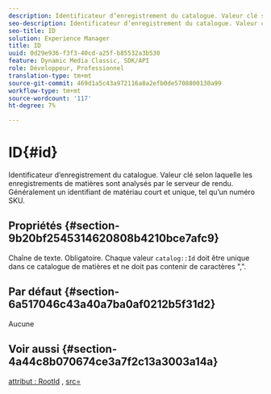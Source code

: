 ```yaml
---
description: Identificateur d’enregistrement du catalogue. Valeur clé selon laquelle les enregistrements de matières sont analysés par le serveur de rendu. Généralement un identifiant de matériau court et unique, tel qu’un numéro SKU.
seo-description: Identificateur d’enregistrement du catalogue. Valeur clé selon laquelle les enregistrements de matières sont analysés par le serveur de rendu. Généralement un identifiant de matériau court et unique, tel qu’un numéro SKU.
seo-title: ID
solution: Experience Manager
title: ID
uuid: 0d29e936-f3f3-40cd-a25f-b85532a3b530
feature: Dynamic Media Classic, SDK/API
role: Développeur, Professionnel
translation-type: tm+mt
source-git-commit: 469d1a5c43a972116a8a2efb0de5708800130a99
workflow-type: tm+mt
source-wordcount: '117'
ht-degree: 7%

---
```



# ID{#id}

Identificateur d’enregistrement du catalogue. Valeur clé selon laquelle les enregistrements de matières sont analysés par le serveur de rendu. Généralement un identifiant de matériau court et unique, tel qu’un numéro SKU.

## Propriétés {#section-9b20bf2545314620808b4210bce7afc9}

Chaîne de texte. Obligatoire. Chaque valeur `catalog::Id` doit être unique dans ce catalogue de matières et ne doit pas contenir de caractères &quot;,&quot;.

## Par défaut {#section-6a517046c43a40a7ba0af0212b5f31d2}

Aucune

## Voir aussi {#section-4a44c8b070674ce3a7f2c13a3003a14a}

[attribut : RootId](../../../../../ir-api/material-cat/image-rendering-api-ref/c-ir-material-catalog/c-ir-attributes-reference/r-ir-rootid.md#reference-54b42b7125824be593378c1accb70d5a) ,  [src=](../../../../../ir-api/http-protocol/image-rendering-api-ref/c-ir-http-protocol-ref/c-ir-http-protocol-command-reference/r-ir-src.md#reference-62c98abad22149d68d405ed6aaff8272)
